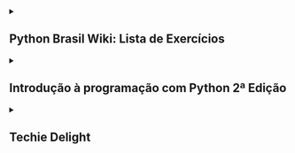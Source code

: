 <details>
  <summary>
    <h2>Python Brasil Wiki: Lista de Exercícios</h2>
  </summary>
  <h3>Resources:</h3>
  <h3>https://wiki.python.org.br/ListaDeExercicios</h3>

  <br>

  <details>
    <summary>
      <h3>Estrutura Sequencial</h3>
    </summary>
    
  #### 1. Faça um Programa que mostre a mensagem "Alo mundo" na tela.

```python
print("Alô Mundo")
```

  #### 2. Faça um Programa que peça um número e então mostre uma mensagem com o número informado

```python
numero = input("Digite o número")

print(numero)
```

  #### 3. Faça um Programa que peça dois números e imprima a soma.

```python
numero1 = int(input("Digite o primeiro número"))

numero2 = int(input("Digite o segundo número"))

print(numero1 + numero2)
```

  #### 4. Faça um Programa que peça as 4 notas bimestrais e mostre a média.

```python
nota1 = float(input("Digite a primeira nota"))

nota2 = float(input("Digite a segunda nota"))

nota3 = float(input("Digite a terceira nota"))

nota4 = float(input("Digite a quarta nota"))

print((nota1+nota2+nota3+nota4)/4)
```

  #### 5. Faça um Programa que converta metros para centímetros.

```python
metros = 100

centimetros = 100*100

print(centimetros)
```

  #### 6. Faça um Programa que peça o raio de um círculo, calcule e mostre sua área.

```python
raioCirculo = int(input("Digite o raio do círculo"))

area = 3.14 * (raioCirculo**2)
```

  #### 7. Faça um Programa que calcule a área de um quadrado, em seguida mostre o dobro desta área para o usuário.

```python

```

  #### 8. Faça um Programa que pergunte quanto você ganha por hora e o número de horas trabalhadas no mês. Calcule e mostre o total do seu salário no referido mês. 

```python


```
  </details>

  <details>
    <summary>
      <h3>Estrutura de Decisão</h3>
    </summary>

  </details>

</details>


<details>
  <summary>
    <h2>Introdução à programação com Python 2ª Edição</h2>
  </summary>

  ### Atividades

  #### Exercício 3.7: Faça um programa que peça dois números inteiros. Imprima a soma desses dois números na tela.

```python
numero1 = int(input("Digite o primeiro número: "))

numero2 = int(input("Digite o segundo número: "))

total = numero1 + numero2

print("A soma de %d + %d é igual a %d" % (numero1, numero2, total))
```

  #### Exercício 3.8: Escreva um programa que leia um valor em metros e o exiba convertido em milímetros.

```python
valorMetro = float(input("Digite o valor para ser convertido em milímetros: "))

valorMilimetro = valorMetro * 1000

print("O valor de %.2f metro(s) é equivalente à %d milímetro(s)" %(valorMetro, valorMilimetro))
```

  #### Exercício 3.9: Escreva um programa que leia a quantidade de dias, horas, minutos e segundos do usuário. Calcule o total em segundos.

```python
dias = int(input("Digite a quantidade de dia: "))

horas = int(input("Digite a quantidade de horas: "))

minutos = int(input("Digite a quantidade de minutos: "))

segundos = int(input("Digite a quantidade de segundos: "))

horas = dias * 24 + horas

minutos = horas * 60 + minutos

segundos = minutos * 60 + segundos

print("%d dia(s) dura ao equivalente à %d segundos" % (dias, segundos))
```
  #### Exercício 3.10: Faça um programa que calcule o aumento de um salário. Ele deve solicitar o valor do salário e a porcentagem do aumento. Exiba o valor do aumento e do novo salário.

```python
salario = float(input("digite o salário recebido anualmente: "))

porcentagem = float(input("qual a porcentagem de aumento? "))

aumento = (porcentagem / 10) * (salario / 10)

total = salario + aumento

print("com um salario inicial de R$ %.2f e um aumento de R$ %.2f, o funcionario passará à receber R$ %.2f" % (salario, aumento, total))
```
  #### Exercício 3.11: Faça um programa que solicite o preço de uma mercadoria e o percentual de desconto. Exiba o valor do desconto e o preço a pagar.

```python
precoMercadoria = float(input("Digite o preço da mercadoria: "))

desconto = float(input("Digite a pocentagem de desconto: "))

valorDesconto = (desconto / 10 ) * (precoMercadoria / 10)

precoTotal = precoMercadoria - valorDesconto

print("O valor do desconto é de R$ %.2f. E o preço à pagar é de R$ %.2f" % (valorDesconto, precoTotal))
```

  #### Exercício 3.12 Escreva um programa que calcule o tempo de uma viagem de carro. Pergunte a distância a percorrer e a velocidade média esperada para a viagem.

```python
distancia = float(input("Qual foi a distância percorrida em kilômetros? "))

velocidadeMedia = float(input("Digite a velocidade média: "))

tempo = distancia / velocidadeMedia

print("O tempo necessário para a viagem foi de %.1f hora(s)" % tempo)
```
  
  #### Exercício 3.13 Escreva um programa que converta uma temperatura digitada em °C em °F.

```python
celsius = float(input("Digite a temperatura para ser convertida de celsius para fahrenheit: "))

fahrenheit = (celsius * 1.8) + 32

print("A temperatura em %.1f° celsius equivale à %.1f° fahrenheit" % (celsius, fahrenheit))

fahrenheit = float(input("Digite a temperautra para ser convertida de fahrenheit para celsius: "))

celsius = (fahrenheit - 32) / 1.8

print("A temperatura em %.1f° fahrenheit equivale à %.1f° celsius" % (fahrenheit, celsius))
```

  #### Exercício: 3.14: Escreva um programa que pergunte a quantidade de km percorridos por um carro alugado pelo usuário, assim como a quantidade de dias pelos quais o carro foi alugado. Calcule o preço a pagar, sabendo que o carro custa R$ 60 por dia e R$ 0,15 por km rodado.

```python
kilometrosPercorridos = float(input("Quantos kilômetros foram percorridos com o carro? "))

diasAlugados = int(input("Por quantos dias o carro foi alugado? "))

diariaAluguel = 60 * diasAlugados

custoKilometro = 0.15 * kilometrosPercorridos

custoTotalAluguel = diariaAluguel + custoKilometro

print("O custo total do aluguel foi de R$ %.2f, por um carro que foi alugado por %d dias e com %.1f kilômetros percorridos" % (custoTotalAluguel, diasAlugados, kilometrosPercorridos))
```

</details>

<details>

  <summary>
    <h2>Techie Delight</h2>
  </summary>
  <h3>Resources:</h3>
  <h3>https://www.techiedelight.com/data-structures-and-algorithms-problems/</h3>
  <br>
  
  ### Data Structures and Algorithm Problems

  #### 1. Find a pair with the given sum in an array

```python
# Source: https://www.techiedelight.com/find-pair-with-given-sum-array/

import random

# Fix this code. It should only find a pair with sum, not sum and sub

counter1, counter2, array, randomLen, par = 0, 0, [], [], []

goal = random.randint(1, 30)

for Counter in range(15):

    randomLen.append(random.randint(1, 15))

    if randomLen[Counter] in array:

        continue

    else:

        array.append(randomLen[Counter])

while counter1 != len(array):

    if array[counter1] == array[counter2]:

        counter1 += 1

        continue

    elif array[counter1] + array[counter2] == goal or array[counter1] - array[counter2] == goal:

        if array[counter2] and array[counter1] not in par:

            par.append(array[counter1])

            par.append(array[counter2])

        else:

            pass

    if counter1 == len(array)-1:

        counter2 += 1

        counter1 = 0

        continue

    else:

        counter1 += 1

print("The Bullseye-Array", array)

print()

print("The Goal is", goal)

print()

if len(par) > 1:

    print("The pairs that matchs:", par)

elif len(par) == 1:

    print("The only one pair that matchs:", par)

```

  #### 2. Check if a subarray with 0 sum exists or not

```python
# Source: https://www.techiedelight.com/check-subarray-with-0-sum-exists-not/

import random

counter, arrLen, zeroSum, zeroSum1, zeroSum2, subArr0, subArr1, subArr2, masterArr = 0, 15, 0, 0, 0, [], [], [], []

while counter != arrLen//3:

    subArr0.append(random.randint(-30, 30))

    subArr1.append(random.randint(-30, 30))

    subArr2.append(random.randint(-30, 30))

    counter += 1

    if counter == arrLen//3:

        masterArr.append(subArr0)

        masterArr.append(subArr1)

        masterArr.append(subArr2)

        for Counter1 in range(len(masterArr[0])):

            zeroSum += masterArr[0][Counter1]

        for Counter2 in range(len(masterArr[1])):

            zeroSum1 += masterArr[1][Counter2]

        for Counter3 in range(len(masterArr[2])):

            zeroSum2 += masterArr[2][Counter3]

print(masterArr)

print()

if zeroSum == 0:

    print("The Subarray", masterArr[0], "is sum 0")

elif zeroSum1 == 0:

    print("The Subarray", masterArr[1], "is sum 0")

elif zeroSum2 == 0:

    print("The Subarray", masterArr[2], "is sum 0")

elif zeroSum == 0 and zeroSum1 == 0 and zeroSum2 == 0:

    print("All the Subarrays are sum 0")

elif zeroSum + zeroSum1 + zeroSum2 == 0:

    print("The Array is sum 0")

else:

    print("There's no 0 sum")
```

  #### 3. Print all subarrays with 0 sum

```python

```

  #### 4. Sort binary array in linear time

```python
# Source https://www.techiedelight.com/sort-binary-array-linear-time/

import random

array, exchange, counter1 = [], [], 0

for counter in range(0, random.randint(5, 30)):

    array.append(random.randrange(0, 2))

print("The original Array is: ", array)

while counter1 != len(array)-1:

    if array[counter1] > 0:

        exchange.append(array.pop(counter1))

        counter1 = 0

    else:

        counter1 += 1

        continue

while True:

    array.append(exchange.pop(0))

    if len(exchange) == 0:

        break

print("The new Array sorted in Binary: ", array)
```

  #### 5. Find maximum length subarray having a given sum

```python
# Source https://www.techiedelight.com/find-maximum-length-sub-array-having-given-sum/

## Fix this code. Isn't working as supposed to be

import random

counter1, counter2, sum, array, randomLen, subArray = 0, 1, 0, [], [], []

goal = random.randint(1, 30)

for counter in range(15):

    randomLen.append(random.randint(1, 15))

    if randomLen[counter] in array:

        continue

    else:

        array.append(randomLen[counter])

sum = array[counter1]

subArray.append(array[counter1])

while counter1 != len(array) - 1:

    if sum + array[counter2] <= goal:

        subArray.append(array[counter2])

        sum += array[counter2]

# if Sum != Goal and Array[Counter2 + 1] + Sum > Goal:

# Sum -= Array[Counter2]

    counter2 += 1

    if counter2 == len(array):

        counter1 += 1

        counter2 = counter1 + 1

        print(subArray)

        sum = array[counter1]

        subArray.append("|")

        if array[counter1] <= goal:

            subArray.append(array[counter1])

print()
print(array)
print(goal)
print(subArray)

# 24
# 2, 6, 10, 9, 11, 15, 12, 13
```

</details>
